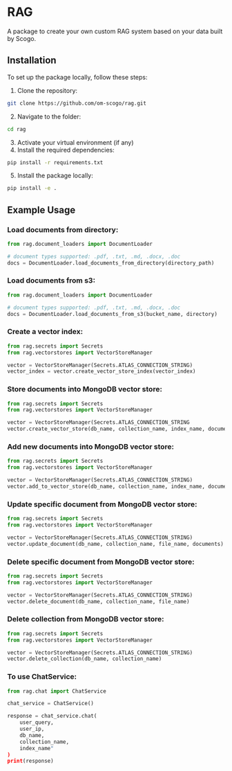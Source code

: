 # RAG

A package to create your own custom RAG system based on your data built by Scogo.

## Installation

To set up the package locally, follow these steps:

1. Clone the repository:

```bash
git clone https://github.com/om-scogo/rag.git
```
2. Navigate to the folder:
```bash
cd rag
```
3. Activate your virtual environment (if any)
4. Install the required dependencies:
```bash
pip install -r requirements.txt
```
5. Install the package locally:
```bash
pip install -e .
```

## Example Usage
### Load documents from directory:
```python
from rag.document_loaders import DocumentLoader

# document types supported: .pdf, .txt, .md, .docx, .doc
docs = DocumentLoader.load_documents_from_directory(directory_path)
```
### Load documents from s3:
```python
from rag.document_loaders import DocumentLoader

# document types supported: .pdf, .txt, .md, .docx, .doc
docs = DocumentLoader.load_documents_from_s3(bucket_name, directory)
```
### Create a vector index:
```python
from rag.secrets import Secrets
from rag.vectorstores import VectorStoreManager

vector = VectorStoreManager(Secrets.ATLAS_CONNECTION_STRING)
vector_index = vector.create_vector_store_index(vector_index)
```
### Store documents into MongoDB vector store:
```python
from rag.secrets import Secrets
from rag.vectorstores import VectorStoreManager

vector = VectorStoreManager(Secrets.ATLAS_CONNECTION_STRING
vector.create_vector_store(db_name, collection_name, index_name, documents)
```
### Add new documents into MongoDB vector store:
```python
from rag.secrets import Secrets
from rag.vectorstores import VectorStoreManager

vector = VectorStoreManager(Secrets.ATLAS_CONNECTION_STRING)
vector.add_to_vector_store(db_name, collection_name, index_name, documents)
```
### Update specific document from MongoDB vector store:
```python
from rag.secrets import Secrets
from rag.vectorstores import VectorStoreManager

vector = VectorStoreManager(Secrets.ATLAS_CONNECTION_STRING)
vector.update_document(db_name, collection_name, file_name, documents)
```
### Delete specific document from MongoDB vector store:
```python
from rag.secrets import Secrets
from rag.vectorstores import VectorStoreManager

vector = VectorStoreManager(Secrets.ATLAS_CONNECTION_STRING)
vector.delete_document(db_name, collection_name, file_name)
```
### Delete collection from MongoDB vector store:
```python
from rag.secrets import Secrets
from rag.vectorstores import VectorStoreManager

vector = VectorStoreManager(Secrets.ATLAS_CONNECTION_STRING)
vector.delete_collection(db_name, collection_name)
```
### To use ChatService:
```python
from rag.chat import ChatService

chat_service = ChatService()

response = chat_service.chat(
    user_query,
    user_ip,
    db_name,
    collection_name,
    index_name"
)
print(response)
```
